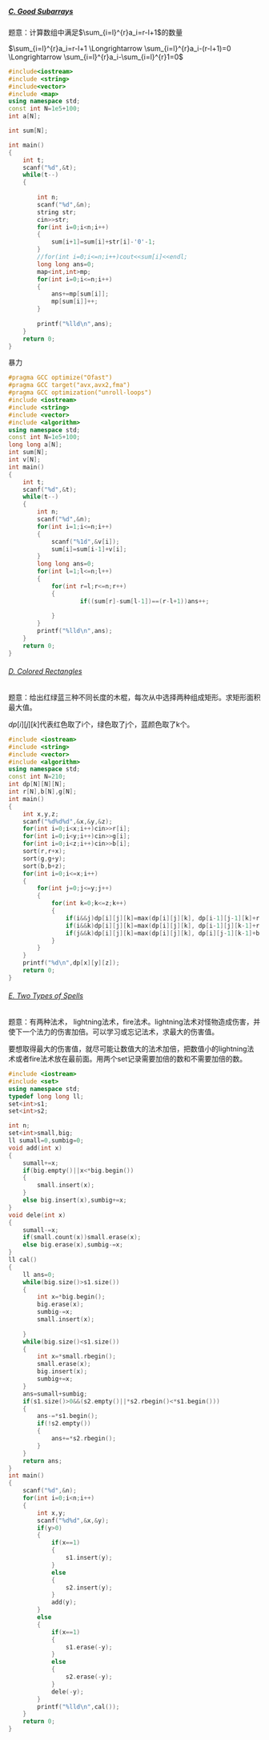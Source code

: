 ##### [C. Good Subarrays](https://codeforces.com/contest/1398/problem/C)

题意：计算数组中满足$\sum_{i=l}^{r}a_i=r-l+1$的数量



$\sum_{i=l}^{r}a_i=r-l+1 \Longrightarrow \sum_{i=l}^{r}a_i-(r-l+1)=0 \Longrightarrow \sum_{i=l}^{r}a_i-\sum_{i=l}^{r}1=0$



```c++
#include<iostream>
#include <string>
#include<vector>
#include <map>
using namespace std;
const int N=1e5+100;
int a[N];

int sum[N];

int main()
{
    int t;
    scanf("%d",&t);
    while(t--)
    {
        
        int n;
        scanf("%d",&n);
        string str;
        cin>>str;
        for(int i=0;i<n;i++)
        {
            sum[i+1]=sum[i]+str[i]-'0'-1;
        }
        //for(int i=0;i<=n;i++)cout<<sum[i]<<endl;
        long long ans=0;
        map<int,int>mp;
        for(int i=0;i<=n;i++)
        {
            ans+=mp[sum[i]];
            mp[sum[i]]++;
        }
        
        printf("%lld\n",ans);
    }
    return 0;
}
```

暴力

```c++
#pragma GCC optimize("Ofast")
#pragma GCC target("avx,avx2,fma")
#pragma GCC optimization("unroll-loops")
#include <iostream>
#include <string>
#include <vector>
#include <algorithm>
using namespace std;
const int N=1e5+100;
long long a[N];
int sum[N];
int v[N];
int main()
{
    int t;
    scanf("%d",&t);
    while(t--)
    {
        int n;
        scanf("%d",&n);
        for(int i=1;i<=n;i++)
        {
            scanf("%1d",&v[i]);
            sum[i]=sum[i-1]+v[i];
        }
        long long ans=0;
        for(int l=1;l<=n;l++)
        {
            for(int r=l;r<=n;r++)
            {
                    if((sum[r]-sum[l-1])==(r-l+1))ans++;
                
            }
        }
        printf("%lld\n",ans);
    }
    return 0;
}
```



###### [D. Colored Rectangles](https://codeforces.com/contest/1398/problem/D)

题意：给出红绿蓝三种不同长度的木棍，每次从中选择两种组成矩形。求矩形面积最大值。

$dp[i][j][k]$代表红色取了i个，绿色取了j个，蓝颜色取了k个。

```c++
#include <iostream>
#include <string>
#include <vector>
#include <algorithm>
using namespace std;
const int N=210;
int dp[N][N][N];
int r[N],b[N],g[N];
int main()
{
    int x,y,z;
    scanf("%d%d%d",&x,&y,&z);
    for(int i=0;i<x;i++)cin>>r[i];
    for(int i=0;i<y;i++)cin>>g[i];
    for(int i=0;i<z;i++)cin>>b[i];
    sort(r,r+x);
    sort(g,g+y);
    sort(b,b+z);
    for(int i=0;i<=x;i++)
    {
        for(int j=0;j<=y;j++)
        {
            for(int k=0;k<=z;k++)
            {
                if(i&&j)dp[i][j][k]=max(dp[i][j][k], dp[i-1][j-1][k]+r[i-1]*g[j-1]);
                if(i&&k)dp[i][j][k]=max(dp[i][j][k], dp[i-1][j][k-1]+r[i-1]*b[k-1]);
                if(j&&k)dp[i][j][k]=max(dp[i][j][k], dp[i][j-1][k-1]+b[k-1]*g[j-1]);
            }
        }
    }
    printf("%d\n",dp[x][y][z]);
    return 0;
}
```



###### [E. Two Types of Spells](https://codeforces.com/contest/1398/problem/E)

题意：有两种法术， lightning法术，fire法术。lightning法术对怪物造成伤害，并使下一个法力的伤害加倍。可以学习或忘记法术，求最大的伤害值。



要想取得最大的伤害值，就尽可能让数值大的法术加倍，把数值小的lightning法术或者fire法术放在最前面。用两个set记录需要加倍的数和不需要加倍的数。



```c++
#include <iostream>
#include <set>
using namespace std;
typedef long long ll;
set<int>s1;
set<int>s2;

int n;
set<int>small,big;
ll sumall=0,sumbig=0;
void add(int x)
{
    sumall+=x;
    if(big.empty()||x<*big.begin())
    {
        small.insert(x);
    }
    else big.insert(x),sumbig+=x;
}
void dele(int x)
{
    sumall-=x;
    if(small.count(x))small.erase(x);
    else big.erase(x),sumbig-=x;
}
ll cal()
{
    ll ans=0;
    while(big.size()>s1.size())
    {
        int x=*big.begin();
        big.erase(x);
        sumbig-=x;
        small.insert(x);
        
    }
    while(big.size()<s1.size())
    {
        int x=*small.rbegin();
        small.erase(x);
        big.insert(x);
        sumbig+=x;
    }
    ans=sumall+sumbig;
    if(s1.size()>0&&(s2.empty()||*s2.rbegin()<*s1.begin()))
    {
        ans-=*s1.begin();
        if(!s2.empty())
        {
            ans+=*s2.rbegin();
        }
    }
    return ans;
}
int main()
{
    scanf("%d",&n);
    for(int i=0;i<n;i++)
    {
        int x,y;
        scanf("%d%d",&x,&y);
        if(y>0)
        {
            if(x==1)
            {
                s1.insert(y);
            }
            else
            {
                s2.insert(y);
            }
            add(y);
        }
        else
        {
            if(x==1)
            {
                s1.erase(-y);
            }
            else
            {
                s2.erase(-y);
            }
            dele(-y);
        }
        printf("%lld\n",cal());
    }
    return 0;
}
```

